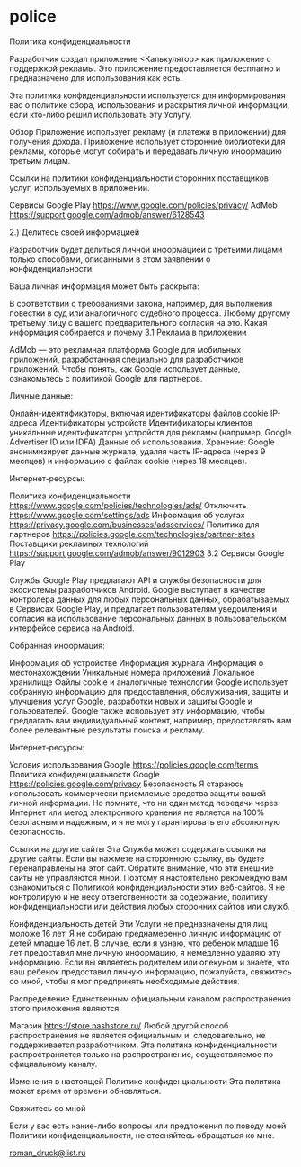 # police
Политика конфиденциальности

Разработчик создал приложение <Калькулятор> как приложение с поддержкой рекламы. Это приложение предоставляется бесплатно и предназначено для использования как есть.

Эта политика конфиденциальности используется для информирования вас о политике сбора, использования и раскрытия личной информации, если кто-либо решил использовать эту Услугу.

Обзор
Приложение использует рекламу (и платежи в приложении) для получения дохода. Приложение использует сторонние библиотеки для рекламы, которые могут собирать и передавать личную информацию третьим лицам.

Ссылки на политики конфиденциальности сторонних поставщиков услуг, используемых в приложении.

Сервисы Google Play https://www.google.com/policies/privacy/ AdMob https://support.google.com/admob/answer/6128543

2.) Делитесь своей информацией

Разработчик будет делиться личной информацией с третьими лицами только способами, описанными в этом заявлении о конфиденциальности.

Ваша личная информация может быть раскрыта:

В соответствии с требованиями закона, например, для выполнения повестки в суд или аналогичного судебного процесса.
Любому другому третьему лицу с вашего предварительного согласия на это.
Какая информация собирается и почему
3.1 Реклама в приложении

AdMob — это рекламная платформа Google для мобильных приложений, разработанная специально для разработчиков приложений. Чтобы понять, как Google использует данные, ознакомьтесь с политикой Google для партнеров.

Личные данные:

Онлайн-идентификаторы, включая идентификаторы файлов cookie
IP-адреса
Идентификаторы устройств
Идентификаторы клиентов
уникальные идентификаторы устройств для рекламы (например, Google Advertiser ID или IDFA)
Данные об использовании.
Хранение: Google анонимизирует данные журнала, удаляя часть IP-адреса (через 9 месяцев) и информацию о файлах cookie (через 18 месяцев).

Интернет-ресурсы:

Политика конфиденциальности https://www.google.com/policies/technologies/ads/
Отключить https://www.google.com/settings/ads
Информация об услугах https://privacy.google.com/businesses/adsservices/
Политика для партнеров https://policies.google.com/technologies/partner-sites
Поставщики рекламных технологий https://support.google.com/admob/answer/9012903
3.2 Сервисы Google Play

Службы Google Play предлагают API и службы безопасности для экосистемы разработчиков Android. Google выступает в качестве контролера данных для любых персональных данных, обрабатываемых в Сервисах Google Play, и предлагает пользователям уведомления и согласия на использование персональных данных в пользовательском интерфейсе сервиса на Android.

Собранная информация:

Информация об устройстве
Информация журнала
Информация о местонахождении
Уникальные номера приложений
Локальное хранилище
Файлы cookie и аналогичные технологии
Google использует собранную информацию для предоставления, обслуживания, защиты и улучшения услуг Google, разработки новых и защиты Google и пользователей. Google также использует эту информацию, чтобы предлагать вам индивидуальный контент, например, предоставлять вам более релевантные результаты поиска и рекламу.

Интернет-ресурсы:

Условия использования Google https://policies.google.com/terms
Политика конфиденциальности Google https://policies.google.com/privacy
Безопасность
Я стараюсь использовать коммерчески приемлемые средства защиты вашей личной информации. Но помните, что ни один метод передачи через Интернет или метод электронного хранения не является на 100% безопасным и надежным, и я не могу гарантировать его абсолютную безопасность.

Ссылки на другие сайты
Эта Служба может содержать ссылки на другие сайты. Если вы нажмете на стороннюю ссылку, вы будете перенаправлены на этот сайт. Обратите внимание, что эти внешние сайты не управляются мной. Поэтому я настоятельно рекомендую вам ознакомиться с Политикой конфиденциальности этих веб-сайтов. Я не контролирую и не несу ответственности за содержание, политику конфиденциальности или действия любых сторонних сайтов или служб.

Конфиденциальность детей
Эти Услуги не предназначены для лиц моложе 16 лет. Я не собираю преднамеренно личную информацию от детей младше 16 лет. В случае, если я узнаю, что ребенок младше 16 лет предоставил мне личную информацию, я немедленно удаляю эту информацию. Если вы являетесь родителем или опекуном и знаете, что ваш ребенок предоставил личную информацию, пожалуйста, свяжитесь со мной, чтобы я мог предпринять необходимые действия.

Распределение
Единственным официальным каналом распространения этого приложения являются:

Магазин https://store.nashstore.ru/
Любой другой способ распространения не является официальным и, следовательно, не поддерживается разработчиком. Эта политика конфиденциальности распространяется только на распространение, осуществляемое по официальному каналу.

Изменения в настоящей Политике конфиденциальности
Эта политика может время от времени обновляться.

Свяжитесь со мной

Если у вас есть какие-либо вопросы или предложения по поводу моей Политики конфиденциальности, не стесняйтесь обращаться ко мне.

roman_druck@list.ru
